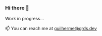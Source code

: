 ### Hi there 👋

Work in progress...

📫 You can reach me at [guilherme@grds.dev](mailto:guilherme@grds.dev)

<!--
My name is Guilherme and I'm an iOS Engineer at [Stone](https://www.stone.com.br/).

I'm currently working on some open source libraries like [ThreadSafe](https://github.com/grsouza/swift-threadsafe) and [ServiceLocator](https://github.com/grsouza/service-locator).

**grsouza/grsouza** is a ✨ _special_ ✨ repository because its `README.md` (this file) appears on your GitHub profile.

Here are some ideas to get you started:

- 🔭 I’m currently working on ...
- 🌱 I’m currently learning ...
- 👯 I’m looking to collaborate on ...
- 🤔 I’m looking for help with ...
- 💬 Ask me about ...
- 📫 How to reach me: ...
- 😄 Pronouns: ...
- ⚡ Fun fact: ...
-->
